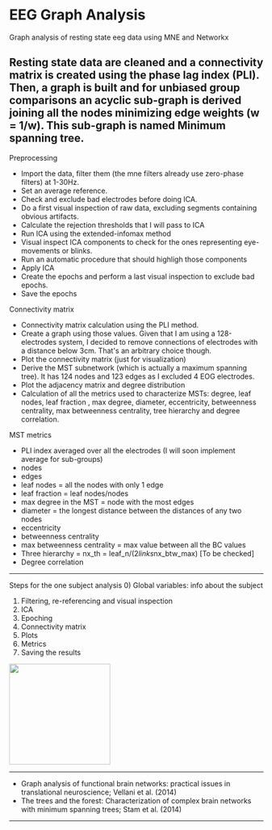 # EEG Graph Analysis
Graph analysis of resting state eeg data using MNE and Networkx

Resting state data are cleaned and a connectivity matrix is created using the phase lag index (PLI).
Then, a graph is built and for unbiased group comparisons an acyclic sub-graph is derived joining all the nodes minimizing edge weights (w = 1/w). This sub-graph is named Minimum spanning tree.
--------------------------------------------------
Preprocessing
- Import the data, filter them (the mne filters already use zero-phase filters) at 1-30Hz.
- Set an average reference.
- Check and exclude bad electrodes before doing ICA.
- Do a first visual inspection of raw data, excluding segments containing obvious artifacts.
- Calculate the rejection thresholds that I will pass to ICA
- Run ICA using the extended-infomax method
- Visual inspect ICA components to check for the ones representing eye-movements or blinks.
- Run an automatic procedure that should highligh those components
- Apply ICA
- Create the epochs and perform a last visual inspection to exclude bad epochs.
- Save the epochs 

Connectivity matrix
- Connectivity matrix calculation using the PLI method.
- Create a graph using those values. Given that I am using a 128-electrodes system, I decided to remove connections of electrodes with a distance below 3cm. That's an arbitrary choice though.
- Plot the connectivity matrix (just for visualization)
- Derive the MST subnetwork (which is actually a maximum spanning tree). It has 124 nodes and 123 edges as I excluded 4 EOG electrodes.
- Plot the adjacency matrix and degree distribution
- Calculation of all the metrics used to characterize MSTs: degree, leaf nodes, leaf fraction , max degree, diameter, eccentricity, betweenness centrality, max betweenness centrality, tree hierarchy and degree correlation.

MST metrics
- PLI index averaged over all the electrodes (I will soon implement average for sub-groups)
- nodes
- edges
- leaf nodes = all the nodes with only 1 edge
- leaf fraction = leaf nodes/nodes 
- max degree in the MST = node with the most edges
- diameter = the longest distance between the distances of any two nodes
- eccentricity
- betweenness centrality
- max betweenness centrality = max value between all the BC values
- Three hierarchy = nx_th = leaf_n/(2*links*nx_btw_max) [To be checked]
- Degree correlation

----------------------------------------------
Steps for the one subject analysis
0) Global variables: info about the subject
1) Filtering, re-referencing and visual inspection
2) ICA
3) Epoching
4) Connectivity matrix
5) Plots
6) Metrics
7) Saving the results

<img src="https://raw.githubusercontent.com/Davi93/EegGraphAnalysis/master/images/sbj_1.png" height="200" width="200">

-----
- Graph analysis of functional brain networks: practical issues in translational neuroscience; Vellani et al. (2014)
- The trees and the forest: Characterization of complex brain networks with minimum spanning trees; Stam et al. (2014)
-----
